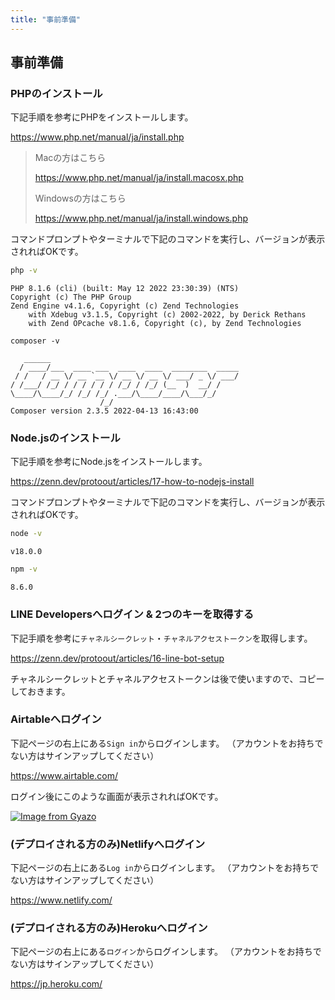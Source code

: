 ```yaml
---
title: "事前準備"
---
```


## 事前準備

### PHPのインストール

下記手順を参考にPHPをインストールします。

https://www.php.net/manual/ja/install.php

> Macの方はこちら
>
> https://www.php.net/manual/ja/install.macosx.php
> 
> Windowsの方はこちら
>
> https://www.php.net/manual/ja/install.windows.php

コマンドプロンプトやターミナルで下記のコマンドを実行し、バージョンが表示されればOKです。

```bash
php -v
```

```log
PHP 8.1.6 (cli) (built: May 12 2022 23:30:39) (NTS)
Copyright (c) The PHP Group
Zend Engine v4.1.6, Copyright (c) Zend Technologies
    with Xdebug v3.1.5, Copyright (c) 2002-2022, by Derick Rethans
    with Zend OPcache v8.1.6, Copyright (c), by Zend Technologies
```

```
composer -v
```

```log
   ______
  / ____/___  ____ ___  ____  ____  ________  _____
 / /   / __ \/ __ `__ \/ __ \/ __ \/ ___/ _ \/ ___/
/ /___/ /_/ / / / / / / /_/ / /_/ (__  )  __/ /
\____/\____/_/ /_/ /_/ .___/\____/____/\___/_/
                    /_/
Composer version 2.3.5 2022-04-13 16:43:00
```

### Node.jsのインストール

下記手順を参考にNode.jsをインストールします。

https://zenn.dev/protoout/articles/17-how-to-nodejs-install

コマンドプロンプトやターミナルで下記のコマンドを実行し、バージョンが表示されればOKです。

```bash
node -v
```

```log
v18.0.0
```

```bash
npm -v
```

```log
8.6.0
```

### LINE Developersへログイン & 2つのキーを取得する

下記手順を参考に`チャネルシークレット`・`チャネルアクセストークン`を取得します。

https://zenn.dev/protoout/articles/16-line-bot-setup

チャネルシークレットとチャネルアクセストークンは後で使いますので、コピーしておきます。

### Airtableへログイン

下記ページの右上にある`Sign in`からログインします。
（アカウントをお持ちでない方はサインアップしてください）

https://www.airtable.com/

ログイン後にこのような画面が表示されればOKです。

[![Image from Gyazo](https://i.gyazo.com/fec2236bbacd86c9eb74eb16018da6b7.png)](https://gyazo.com/fec2236bbacd86c9eb74eb16018da6b7)

### (デプロイされる方のみ)Netlifyへログイン

下記ページの右上にある`Log in`からログインします。
（アカウントをお持ちでない方はサインアップしてください）

https://www.netlify.com/

### (デプロイされる方のみ)Herokuへログイン

下記ページの右上にある`ログイン`からログインします。
（アカウントをお持ちでない方はサインアップしてください）

https://jp.heroku.com/
